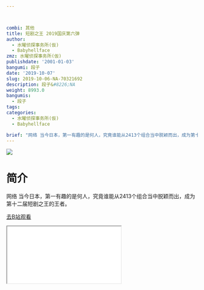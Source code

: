 ```yaml
---



combi: 其他
title: 短剧之王 2019国庆第六弹
author:
  - 水曜侦探事务所(仮)
  - Babyhellface
zmz: 水曜侦探事务所(仮)
publishdate: '2001-01-03'
bangumi: 段子
date: '2019-10-07'
slug: 2019-10-06-NA-70321692
description: 段子&#8226;NA
weight: 8993.0
bangumis:
  - 段子
tags:
categories:
  - 水曜侦探事务所(仮)
  - Babyhellface

brief: "网络 当今日本，第一有趣的是何人，究竟谁能从2413个组合当中脱颖而出，成为第十二届短剧之王的王者。"
---
```

![](https://raw.githubusercontent.com/tcgriffith/owaraisite/master/static/tmpimg/c89501e387bc796d6abc9c0bcaa65fc4a82819e9.jpg.480.jpg)
# 简介  
网络
当今日本，第一有趣的是何人，究竟谁能从2413个组合当中脱颖而出，成为第十二届短剧之王的王者。  

[去B站观看](https://www.bilibili.com/video/av70321692/)
<div class ="resp-container"><iframe class="testiframe" src="//player.bilibili.com/player.html?aid=70321692"", scrolling="no", allowfullscreen="true" > </iframe></div> 
